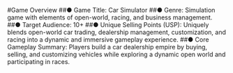 #Game Overview
##● Game Title:
        Car Simulator
##● Genre: 
        Simulation game with elements of open-world, racing, and business management.
##● Target Audience: 
        10+
##● Unique Selling Points (USP):
        Uniquely blends open-world car trading, dealership management, customization, and racing into a dynamic and immersive gameplay experience.
##● Core Gameplay Summary:
        Players build a car dealership empire by buying, selling, and customizing vehicles while exploring a dynamic open world and participating in races.
